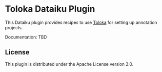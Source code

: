 # Toloka Dataiku Plugin

This Dataiku plugin provides recipes to use [Toloka](https://toloka.ai) for setting up annotation projects.

Documentation: TBD

## License

This plugin is distributed under the Apache License version 2.0.